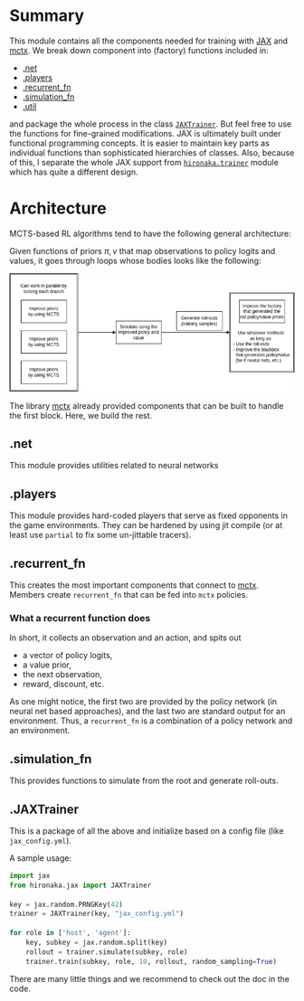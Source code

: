 # Summary

This module contains all the components needed for training with [JAX](https://github.com/google/jax)
and [mctx](https://github.com/deepmind/mctx).
We break down component into (factory) functions included in:

- [.net](net.py)
- [.players](players.py)
- [.recurrent_fn](recurrent_fn.py)
- [.simulation_fn](simulation_fn.py)
- [.util](util.py)

and package the whole process in the class [`JAXTrainer`](JAXTrainer.py). But feel free to use the functions for
fine-grained modifications.
JAX is ultimately built under functional programming concepts. It is easier to maintain key parts as individual
functions than sophisticated hierarchies of classes.
Also, because of this, I separate the whole JAX support from [`hironaka.trainer`](../trainer) module which has quite a
different design.

# Architecture

MCTS-based RL algorithms tend to have the following general architecture:

Given functions of priors $\pi, v$ that map observations to policy logits and values, it goes through loops whose bodies
looks like the following:

![architect](img/MCTS.png)

The library [mctx](https://github.com/deepmind/mctx) already provided components that can be built to handle the first
block. Here, we build the rest.

## .net

This module provides utilities related to neural networks

## .players

This module provides hard-coded players that serve as fixed opponents in the game environments. They can be hardened by
using jit compile (or at least use `partial` to fix some un-jittable tracers).

## .recurrent_fn

This creates the most important components that connect to [mctx](https://github.com/deepmind/mctx). Members
create `recurrent_fn` that can be fed into `mctx` policies.

### What a recurrent function does

In short, it collects an observation and an action, and spits out

- a vector of policy logits,
- a value prior,
- the next observation,
- reward, discount, etc.

As one might notice, the first two are provided by the policy network (in neural net based approaches), and the last two
are standard output for an environment. Thus, a `recurrent_fn` is a combination of a policy network and an environment.

## .simulation_fn

This provides functions to simulate from the root and generate roll-outs.

## .JAXTrainer

This is a package of all the above and initialize based on a config file (like `jax_config.yml`).

A sample usage:
```python
import jax
from hironaka.jax import JAXTrainer

key = jax.random.PRNGKey(42)
trainer = JAXTrainer(key, "jax_config.yml")

for role in ['host', 'agent']:
    key, subkey = jax.random.split(key)
    rollout = trainer.simulate(subkey, role)
    trainer.train(subkey, role, 10, rollout, random_sampling=True)
```

There are many little things and we recommend to check out the doc in the code. 